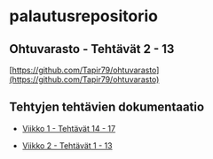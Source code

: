 # palautusrepositorio

## Ohtuvarasto - Tehtävät 2 - 13
[https://github.com/Tapir79/ohtuvarasto](https://github.com/Tapir79/ohtuvarasto)

## Tehtyjen tehtävien dokumentaatio

* [Viikko 1 - Tehtävät 14 - 17](https://github.com/Tapir79/palautusrepositorio/tree/main/dokumentaatio/tehtavat1.md)

* [Viikko 2 - Tehtävät 1 - 13](https://github.com/Tapir79/palautusrepositorio/tree/main/dokumentaatio/tehtavat2.md)